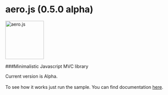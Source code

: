 aero.js (0.5.0 alpha)
====================

<img src="http://thibaud.bourgeois.free.fr/aerojs/img/aerojs.png" alt="aero.js" height="120px"/>

###Minimalistic Javascript MVC library

Current version is Alpha.
<br/><br/>
To see how it works just run the sample. 
You can find documentation <a href="http://teabow.github.io/aero.js">here</a>.
